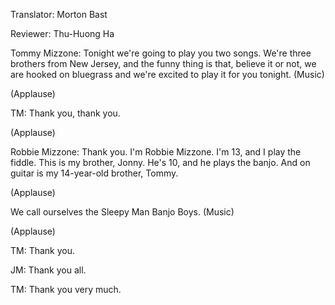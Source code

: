 

Translator: Morton Bast

Reviewer: Thu-Huong Ha

Tommy Mizzone: Tonight we&#39;re going to play you two songs.
We&#39;re three brothers from New Jersey,
and the funny thing is that,
believe it or not, we are hooked on bluegrass
and we&#39;re excited to play it for you tonight.
(Music)

(Applause)


TM: Thank you, thank you.

(Applause)


Robbie Mizzone: Thank you.
I&#39;m Robbie Mizzone. I&#39;m 13, and I play the fiddle.
This is my brother, Jonny. He&#39;s 10, and he plays the banjo.
And on guitar is my 14-year-old brother, Tommy.

(Applause)

We call ourselves the Sleepy Man Banjo Boys.
(Music)

(Applause)


TM: Thank you.

JM: Thank you all.

TM: Thank you very much.
